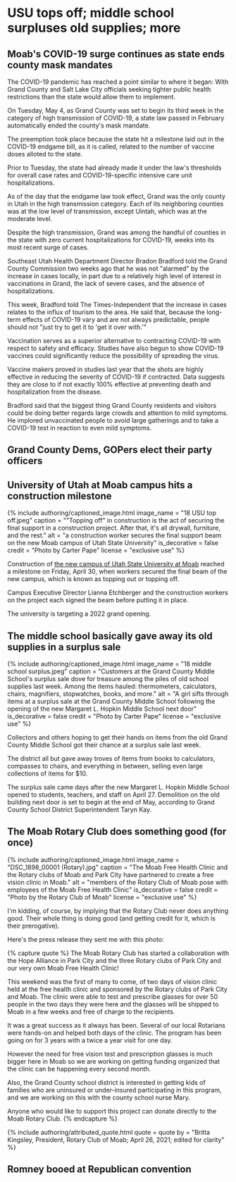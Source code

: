 # USU tops off; middle school surpluses old supplies; more

## Moab's COVID-19 surge continues as state ends county mask mandates

The COVID-19 pandemic has reached a point similar to where it began: With Grand County and Salt Lake City officials seeking tighter public health restrictions than the state would allow them to implement.

On Tuesday, May 4, as Grand County was set to begin its third week in the category of high transmission of COVID-19, a state law passed in February automatically ended the county's mask mandate.

The preemption took place because the state hit a milestone laid out in the COVID-19 endgame bill, as it is called, related to the number of vaccine doses alloted to the state.

Prior to Tuesday, the state had already made it under the law's thresholds for overall case rates and COVID-19-specific intensive care unit hospitalizations.

As of the day that the endgame law took effect, Grand was the only county in Utah in the high transmission category. Each of its neighboring counties was at the low level of transmission, except Uintah, which was at the moderate level.

Despite the high transmission, Grand was among the handful of counties in the state with zero current hospitalizations for COVID-19, weeks into its most recent surge of cases.

Southeast Utah Health Department Director Bradon Bradford told the Grand County Commission two weeks ago that he was not "alarmed" by the increase in cases locally, in part due to a relatively high level of interest in vaccinations in Grand, the lack of severe cases, and the absence of hospitalizations.

This week, Bradford told The Times-Independent that the increase in cases relates to the influx of tourism to the area. He said that, because the long-term effects of COVID-19 vary and are not always predictable, people should not "just try to get it to 'get it over with.'"

Vaccination serves as a superior alternative to contracting COVID-19 with respect to safety and efficacy. Studies have also begun to show COVID-19 vaccines could significantly reduce the possibility of spreading the virus.

Vaccine makers proved in studies last year that the shots are highly effective in reducing the severity of COVID-19 if contracted. Data suggests they are close to if not exactly 100% effective at preventing death and hospitalization from the disease.

Bradford said that the biggest thing Grand County residents and visitors could be doing better regards large crowds and attention to mild symptoms. He implored unvaccinated people to avoid large gatherings and to take a COVID-19 test in reaction to even mild symptoms.

## Grand County Dems, GOPers elect their party officers

## University of Utah at Moab campus hits a construction milestone

{% include authoring/captioned_image.html
    image_name = "18 USU top off.jpeg"
    caption = "\"Topping off\" in construction is the act of securing the final support in a construction project. After that, it's all drywall, furniture, and the rest."
    alt = "a construction worker secures the final support beam on the new Moab campus of Utah State University"
    is_decorative = false
    credit = "Photo by Carter Pape"
    license = "exclusive use"
%}

Construction of [the new campus of Utah State University at Moab](https://www.usu.edu/today/story/usu-breaks-ground-on-highly-anticipated-new-moab-campus) reached a milestone on Friday, April 30, when workers secured the final beam of the new campus, which is known as topping out or topping off.

Campus Executive Director Lianna Etchberger and the construction workers on the project each signed the beam before putting it in place.

The university is targeting a 2022 grand opening.

## The middle school basically gave away its old supplies in a surplus sale

{% include authoring/captioned_image.html
    image_name = "18 middle school surplus.jpeg"
    caption = "Customers at the Grand County Middle School's surplus sale dove for treasure among the piles of old school supplies last week. Among the items hauled: thermometers, calculators, chairs, magnifiers, stopwatches, books, and more."
    alt = "A girl sifts through items at a surplus sale at the Grand County Middle School following the opening of the new Margaret L. Hopkin Middle School next door"
    is_decorative = false
    credit = "Photo by Carter Pape"
    license = "exclusive use"
%}

Collectors and others hoping to get their hands on items from the old Grand County Middle School got their chance at a surplus sale last week.

The district all but gave away troves of items from books to calculators, compasses to chairs, and everything in between, selling even large collections of items for $10.

The surplus sale came days after the new Margaret L. Hopkin Middle School opened to students, teachers, and staff on April 27. Demolition on the old building next door is set to begin at the end of May, according to Grand County School District Superintendent Taryn Kay.

## The Moab Rotary Club does something good (for once)

{% include authoring/captioned_image.html
    image_name = "DSC_1898_00001 (Rotary).jpg"
    caption = "The Moab Free Health Clinic and the Rotary clubs of Moab and Park City have partnered to create a free vision clinic in Moab."
    alt = "members of the Rotary Club of Moab pose with employees of the Moab Free Health Clinic"
    is_decorative = false
    credit = "Photo by the Rotary Club of Moab"
    license = "exclusive use"
%}

I'm kidding, of course, by implying that the Rotary Club never does anything good. Their whole thing is doing good (and getting credit for it, which is their prerogative).

Here's the press release they sent me with this photo:

{% capture quote %}
The Moab Rotary Club has started a collaboration with the Hope Alliance in Park City and the three Rotary clubs of Park City and our very own Moab Free Health Clinic!

This weekend was the first of many to come, of two days of vision clinic held at the free health clinic and sponsored by the Rotary clubs of Park City and Moab. The clinic were able to test and prescribe glasses for over 50 people in the two days they were here and the glasses will be shipped to Moab in a few weeks and free of charge to the recipients.

It was a great success as it always has been. Several of our local Rotarians were hands-on and helped both days of the clinic. The program has been going on for 3 years with a twice a year visit for one day.

However the need for free vision test and prescription glasses is much bigger here in Moab so we are working on getting funding organized that the clinic can be happening every second month.

Also, the Grand County school district is interested in getting kids of families who are uninsured or under-insured participating in this program, and we are working on this with the county school nurse Mary.

Anyone who would like to support this project can donate directly to the Moab Rotary Club.
{% endcapture %}

{% include authoring/attributed_quote.html
    quote = quote
    by =    "Britta Kingsley, President, Rotary Club of Moab; April 26, 2021; edited for clarity"
%}

## Romney booed at Republican convention
